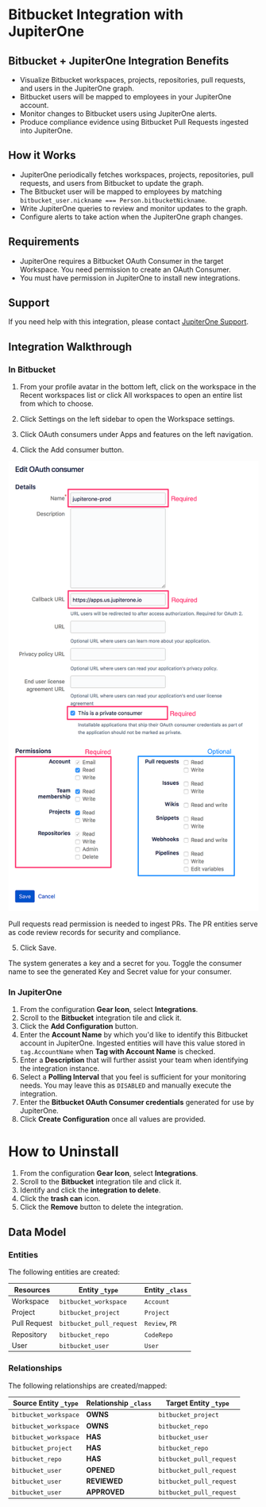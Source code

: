 # Bitbucket Integration with JupiterOne

## Bitbucket + JupiterOne Integration Benefits

- Visualize Bitbucket workspaces, projects, repositories, pull requests, and
  users in the JupiterOne graph.
- Bitbucket users will be mapped to employees in your JupiterOne account.
- Monitor changes to Bitbucket users using JupiterOne alerts.
- Produce compliance evidence using Bitbucket Pull Requests ingested into
  JupiterOne.

## How it Works

- JupiterOne periodically fetches workspaces, projects, repositories, pull
  requests, and users from Bitbucket to update the graph.
- The Bitbucket user will be mapped to employees by matching
  `bitbucket_user.nickname === Person.bitbucketNickname`.
- Write JupiterOne queries to review and monitor updates to the graph.
- Configure alerts to take action when the JupiterOne graph changes.

## Requirements

- JupiterOne requires a Bitbucket OAuth Consumer in the target Workspace. You
  need permission to create an OAuth Consumer.
- You must have permission in JupiterOne to install new integrations.

## Support

If you need help with this integration, please contact
[JupiterOne Support](https://community.askj1.com).

## Integration Walkthrough

### In Bitbucket

1. From your profile avatar in the bottom left, click on the workspace in the
   Recent workspaces list or click All workspaces to open an entire list from
   which to choose.

2. Click Settings on the left sidebar to open the Workspace settings.

3. Click OAuth consumers under Apps and features on the left navigation.

4. Click the Add consumer button.

![BitBucket OAuth Example Config](../../assets/integration-bitbucket-oauth-consumer-settings.png)

Pull requests read permission is needed to ingest PRs. The PR entities serve as
code review records for security and compliance.

5. Click Save.

The system generates a key and a secret for you. Toggle the consumer name to see
the generated Key and Secret value for your consumer.

### In JupiterOne

1. From the configuration **Gear Icon**, select **Integrations**.
2. Scroll to the **Bitbucket** integration tile and click it.
3. Click the **Add Configuration** button.
4. Enter the **Account Name** by which you'd like to identify this Bitbucket
   account in JupiterOne. Ingested entities will have this value stored in
   `tag.AccountName` when **Tag with Account Name** is checked.
5. Enter a **Description** that will further assist your team when identifying
   the integration instance.
6. Select a **Polling Interval** that you feel is sufficient for your monitoring
   needs. You may leave this as `DISABLED` and manually execute the integration.
7. Enter the **Bitbucket OAuth Consumer credentials** generated for use by
   JupiterOne.
8. Click **Create Configuration** once all values are provided.

# How to Uninstall

1. From the configuration **Gear Icon**, select **Integrations**.
2. Scroll to the **Bitbucket** integration tile and click it.
3. Identify and click the **integration to delete**.
4. Click the **trash can** icon.
5. Click the **Remove** button to delete the integration.

## Data Model

### Entities

The following entities are created:

| Resources    | Entity `_type`           | Entity `_class` |
| ------------ | ------------------------ | --------------- |
| Workspace    | `bitbucket_workspace`    | `Account`       |
| Project      | `bitbucket_project`      | `Project`       |
| Pull Request | `bitbucket_pull_request` | `Review`, `PR`  |
| Repository   | `bitbucket_repo`         | `CodeRepo`      |
| User         | `bitbucket_user`         | `User`          |

### Relationships

The following relationships are created/mapped:

| Source Entity `_type` | Relationship `_class` | Target Entity `_type`    |
| --------------------- | --------------------- | ------------------------ |
| `bitbucket_workspace` | **OWNS**              | `bitbucket_project`      |
| `bitbucket_workspace` | **OWNS**              | `bitbucket_repo`         |
| `bitbucket_workspace` | **HAS**               | `bitbucket_user`         |
| `bitbucket_project`   | **HAS**               | `bitbucket_repo`         |
| `bitbucket_repo`      | **HAS**               | `bitbucket_pull_request` |
| `bitbucket_user`      | **OPENED**            | `bitbucket_pull_request` |
| `bitbucket_user`      | **REVIEWED**          | `bitbucket_pull_request` |
| `bitbucket_user`      | **APPROVED**          | `bitbucket_pull_request` |
